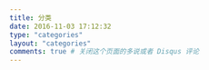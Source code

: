 ```yaml
---
title: 分类
date: 2016-11-03 17:12:32
type: "categories"
layout: "categories"
comments: true # 关闭这个页面的多说或者 Disqus 评论
---
```

